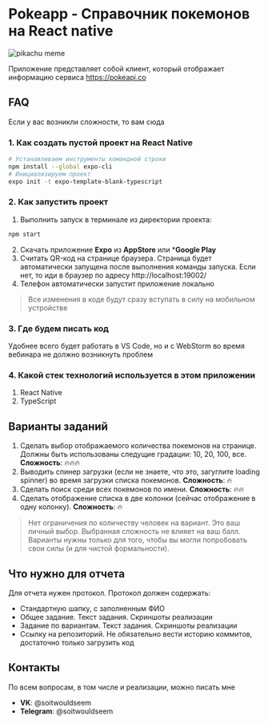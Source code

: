 # Pokeapp - Справочник покемонов на React native
![pikachu meme](https://www.meme-arsenal.com/memes/0976d1c7fd677e9837bcf68740b0970d.jpg)

Приложение представляет собой клиент, который отображает информацию сервиса https://pokeapi.co
## FAQ
Если у вас возникли сложности, то вам сюда
### 1. Как создать пустой проект на React Native
```bash
# Устанавливаем инструменты командной строки
npm install --global expo-cli
# Инициализируем проект
expo init -t expo-template-blank-typescript
```
### 2. Как запустить проект
1. Выполнить запуск в терминале из директории проекта:
```bash
npm start
```
2. Скачать приложение **Expo** из **AppStore** или ***Google Play**
3. Считать QR-код на странице браузера. Страница будет автоматически запущена после выполнения команды запуска. Если нет, то иди в браузер по адресу http://localhost:19002/
4. Телефон  автоматически запустит приложение локально

>Все изменения в коде будут сразу вступать в силу на мобильном устройстве

### 3. Где будем писать код
Удобнее всего будет работать в VS Code, но и с WebStorm во время вебинара не должно возникнуть проблем

### 4. Какой стек технологий используется в этом приложении
1. React Native
2. TypeScript

## Варианты заданий
1. Сделать выбор отображаемого количества покемонов на странице. Должны быть использованы следущие градации: 10, 20, 100, все. **Сложность**: 🔥🔥🔥
2. Выводить спинер загрузки (если не знаете, что это, загуглите loading spinner) во время загрузки списка покемонов. **Сложность**: 🔥
3. Сделать поиск среди всех покемонов по имени. **Сложность**: 🔥🔥
4. Сделать отображение списка в две колонки (сейчас отображение в одну колонку). **Сложность**: 🔥

> Нет ограничения по количеству человек на вариант. Это ваш личный выбор. Выбранная сложность не влияет на ваш балл. Варианты нужны только для того, чтобы вы могли попробовать свои силы (и для чистой формальности). 

## Что нужно для отчета
Для отчета нужен протокол. Протокол должен содержать:
- Стандартную шапку, с заполненным ФИО
- Общее задание. Текст задания. Скриншоты реализации
- Задание по вариантам. Текст задания. Скриншоты реализации
- Ссылку на репозиторий. Не обязательно вести историю коммитов, достаточно только загрузить код

## Контакты
По всем вопросам, в том числе и реализации, можно писать мне
- **VK**: @soitwouldseem
- **Telegram**: @soitwouldseem
